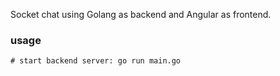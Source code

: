 Socket chat using Golang as backend and Angular as frontend.

### usage

```
# start backend server: go run main.go
```

